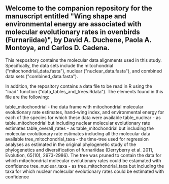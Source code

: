 ## Welcome to the companion repository for the manuscript entitled "Wing shape and environmental energy are associated with molecular evolutionary rates in ovenbirds (Furnariidae)", by David A. Duchene, Paola A. Montoya, and Carlos D. Cadena.

This respository contains the molecular data alignments used in this study. Specifically, the data sets include the mitochondrial ("mitochondrial_data.fasta"), nuclear ("nuclear_data.fasta"), and combined data sets ("combined_data.fasta").

In addition, the repository contains a data file to be read in R using the "load" function ("data_tables_and_trees.Rdata"). The elements found in this file are the following:

table_mitochondrial - the data frame with mitochondrial molecular evolutionary rate estimates, hand-wing index, and environmental energy for each of the species for which these data were available
table_nuclear - as table_mitochondrial but including nuclear molecular evolutionary rate estimates
table_overall_rates - as table_mitochondrial but including the molecular evolutionary rate estimates including all the molecular data available
tree_mitochondrial_taxa - the time-tree used for regression analyses as estimated in the original phylogenetic study of the phylogenetics and diversification of furnariidae (Derryberry et al. 2011, Evolution, 65(10), 2973-2986). The tree was pruned to contain the data for which mitochondrial molecular evolutionary rates could be estamated with confidence
tree_nuclear_taxa - as tree_mitochondrial_taxa but including the taxa for which nuclear molecular evolutionary rates could be estimated with confidence
